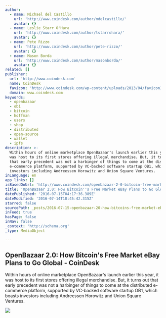 ```yaml
---
author:
  - name: Michael del Castillo
    url: 'http://www.coindesk.com/author/mdelcastillo/'
    avatar: {}
  - name: Leslie Starr O'Hara
    url: 'http://www.coindesk.com/author/lstarrohara/'
    avatar: {}
  - name: Pete Rizzo
    url: 'http://www.coindesk.com/author/pete-rizzo/'
    avatar: {}
  - name: Mason Borda
    url: 'http://www.coindesk.com/author/masonborda/'
    avatar: {}
related: []
publisher:
  url: 'http://www.coindesk.com'
  name: CoinDesk
  favicon: 'http://www.coindesk.com/wp-content/uploads/2013/04/favicon1.ico'
  domain: www.coindesk.com
keywords:
  - openbazaar
  - ob1
  - bitcoin
  - hoffman
  - users
  - shop
  - distributed
  - open-source
  - wallet
  - ipfs
description: >-
  Within hours of online marketplace OpenBazaar's launch earlier this year, it
  was host to its first stores offering illegal merchandise. But, it turns out
  that early precedent was not a harbinger of things to come at the distributed
  e-commerce platform, supported by VC-backed software startup OB1, which boasts
  investors including Andreessen Horowitz and Union Square Ventures.
inLanguage: en
app_links: []
isBasedOnUrl: 'http://www.coindesk.com/openbazaar-2-0-bitcoin-free-market-ebay-global/'
title: 'OpenBazaar 2.0: How Bitcoin''s Free Market eBay Plans to Go Global - CoinDesk'
datePublished: '2016-07-15T04:17:36.389Z'
dateModified: '2016-07-14T18:45:42.315Z'
starred: false
sourcePath: _posts/2016-07-15-openbazaar-20-how-bitcoins-free-market-ebay-plans-to-go-g.md
inFeed: true
hasPage: false
inNav: false
_context: 'http://schema.org'
_type: MediaObject

---
```

<article style=""><h1>OpenBazaar 2.0: How Bitcoin's Free Market eBay Plans to Go Global - CoinDesk</h1><p>Within hours of online marketplace OpenBazaar's launch earlier this year, it was host to its first stores offering illegal merchandise. But, it turns out that early precedent was not a harbinger of things to come at the distributed e-commerce platform, supported by VC-backed software startup OB1, which boasts investors including Andreessen Horowitz and Union Square Ventures.</p><img src="https://media.coindesk.com/uploads/2016/07/nodes-world-e1468518903395.jpg" /></article>